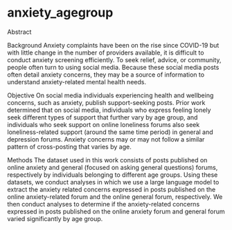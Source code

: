 # anxiety_agegroup

Abstract

Background
Anxiety complaints have been on the rise since COVID-19 but with little change in the number of providers available, it is difficult to conduct anxiety screening efficiently. To seek relief, advice, or community, people often turn to using social media. Because these social media posts often detail anxiety concerns, they may be a source of information to understand anxiety-related mental health needs. 

Objective
On social media individuals experiencing health and wellbeing concerns, such as anxiety, publish support-seeking posts. Prior work determined that on social media, individuals who express feeling lonely seek different types of support that further vary by age group, and individuals who seek support on online loneliness forums also seek loneliness-related support (around the same time period) in general and depression forums. Anxiety concerns may or may not follow a similar pattern of cross-posting that varies by age.

Methods
The dataset used in this work consists of posts published on online anxiety and general (focused on asking general questions) forums, respectively by individuals belonging to different age groups. Using these datasets, we conduct analyses in which we use a large language model to extract the anxiety related concerns expressed in posts published on the online anxiety-related forum and the online general forum, respectively. We then conduct analyses to determine if the anxiety-related concerns expressed in posts published on the online anxiety forum and general forum varied significantly by age group.
